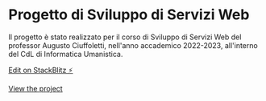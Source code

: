 # Progetto di Sviluppo di Servizi Web
Il progetto è stato realizzato per il corso di Sviluppo di Servizi Web del professor Augusto Ciuffoletti, nell'anno accademico 2022-2023, all'interno del CdL di Informatica Umanistica.

[Edit on StackBlitz ⚡️](https://stackblitz.com/edit/stackblitz-starters-nha2u7)

[View the project](https://stackblitz-starters-nha2u7.stackblitz.io)
